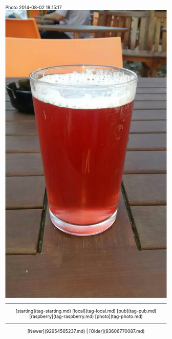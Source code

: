 <!--
title: Photo 2014-08-02 18
date: 2020-06-28T14:38:48.444Z
tags: starting, local, pub, raspberry, photo
-->

Photo 2014-08-02 18:15:17
![](93606392807-0.jpg)

<!--BOTTOM-POST-NAVIGATION-->
---

<center>[starting](tag-starting.md) [local](tag-local.md) [pub](tag-pub.md) [raspberry](tag-raspberry.md) [photo](tag-photo.md)</center>

---

<center>[Newer](92954565237.md) | [Older](93606770087.md)</center>